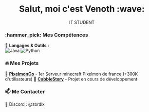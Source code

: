 <h1 align="center">Salut, moi c'est Venoth :wave:</h1>

<p align="center">
  IT STUDENT 
</p>


### :hammer_pick: Mes Compétences
:pushpin: **Langages & Outils :**  
![Java](https://img.shields.io/badge/-Java-007396?logo=java&logoColor=white)
![Python](https://img.shields.io/badge/-Python-3776AB?logo=python&logoColor=white)

### :fire: Mes Projets
:rocket: **[PixelmonGo](https://pixelmongo.fr)** - 1er Serveur minecraft Pixelmon de france (+300K d'utilisateurs)
:satellite: **[CobbleStory](https://github.com/TonRepo)** - Projet en cours de développement 


### :mailbox: Me Contacter
:speech_balloon: Discord : @zordix
